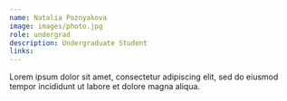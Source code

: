 ```yaml
---
name: Natalia Poznyakova
image: images/photo.jpg
role: undergrad
description: Undergraduate Student
links:
---
```


Lorem ipsum dolor sit amet, consectetur adipiscing elit, sed do eiusmod tempor incididunt ut labore et dolore magna aliqua.
